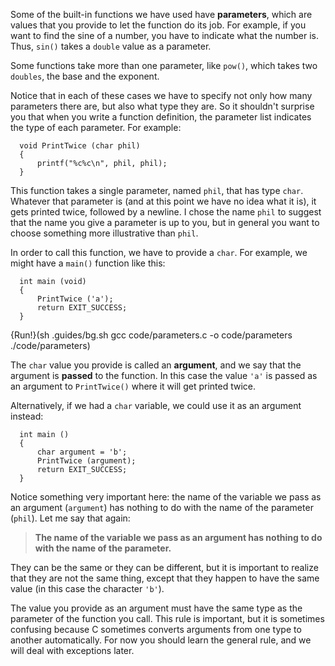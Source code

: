 Some of the built-in functions we have used have **parameters**, which are values that you provide to let the function do its job.  For example, if you want to find the sine of a number, you have to indicate what the number is.  Thus, `sin()` takes a `double` value as a parameter.

Some functions take more than one parameter, like `pow()`, which takes two `doubles`, the base and the exponent.

Notice that in each of these cases we have to specify not only how many parameters there are, but also what type they are.  So it shouldn't surprise you that when you write a function definition, the parameter list indicates the type of each parameter.  For example:

```code
  void PrintTwice (char phil) 
  {
      printf("%c%c\n", phil, phil);
  }
```
This function takes a single parameter, named `phil`, that has type `char`.  Whatever that parameter is (and at this point we have no idea what it is), it gets printed twice, followed by a newline. I chose the name `phil` to suggest that the name you give a parameter is up to you, but in general you want to choose something more illustrative than `phil`.

In order to call this function, we have to provide a `char`. For example, we might have a `main()` function like this:

```code
  int main (void) 
  {
      PrintTwice ('a');
      return EXIT_SUCCESS;
  }
```
{Run!}(sh .guides/bg.sh gcc code/parameters.c -o code/parameters ./code/parameters)

The `char` value you provide is called an **argument**, and we say that the argument is **passed** to the function.  In this case the value `'a'` is passed as an argument to `PrintTwice()` where it will get printed twice.

Alternatively, if we had a `char` variable, we could use it as an argument instead:

```code
  int main () 
  {
      char argument = 'b';
      PrintTwice (argument);
      return EXIT_SUCCESS;
  }
```
Notice something very important here: the name of the variable we pass as an argument (`argument`) has nothing to do with the name of the parameter (`phil`).  Let me say that again:



> **The name of the variable we pass as an argument has nothing to do with the name of the parameter.**


They can be the same or they can be different, but it is important to realize that they are not the same thing, except that they happen to have the same value (in this case the character `'b'`).

The value you provide as an argument must have the same type as the parameter of the function you call.  This rule is important, but it is sometimes confusing because C sometimes converts arguments from one type to another automatically.  For now you should learn the general rule, and we will deal with exceptions later.